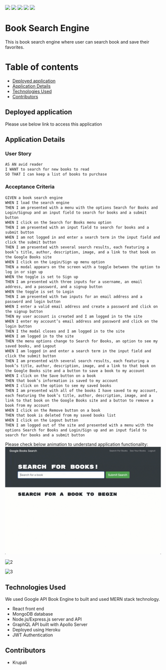 ![](https://img.shields.io/badge/Database-MongoDB-darkgreen?style=flat-square&logo=mongoDB)
![](https://img.shields.io/badge/ExpressJs-grey?style=flat-square&logo=express&logoColor=%2361DAFB)
![](https://img.shields.io/badge/Front_End-React-aqua?style=flat-square&logo=react)
![](https://img.shields.io/badge/NodeJS-darkblue?style=flat-square&logo=nodedotjs)
![](https://img.shields.io/badge/GraphQL-purple?style=flat-square&logo=graphQL)

# Book Search Engine

This is book search engine where user can search book and save their favorites.

# Table of contents

- [Deployed application](#deployed-application)
- [Application Details](#application-details)
- [Technologies Used](#technologies-used)
- [Contributors](#contributors)

## Deployed application

Please use below link to access this application

## Application Details

### User Story

    AS AN avid reader
    I WANT to search for new books to read
    SO THAT I can keep a list of books to purchase

### Acceptance Criteria

    GIVEN a book search engine
    WHEN I load the search engine
    THEN I am presented with a menu with the options Search for Books and Login/Signup and an input field to search for books and a submit button
    WHEN I click on the Search for Books menu option
    THEN I am presented with an input field to search for books and a submit button
    WHEN I am not logged in and enter a search term in the input field and click the submit button
    THEN I am presented with several search results, each featuring a book’s title, author, description, image, and a link to that book on the Google Books site
    WHEN I click on the Login/Sign up menu option
    THEN a modal appears on the screen with a toggle between the option to log in or sign up
    WHEN the toggle is set to Sign up
    THEN I am presented with three inputs for a username, an email address, and a password, and a signup button
    WHEN the toggle is set to Login
    THEN I am presented with two inputs for an email address and a password and login button
    WHEN I enter a valid email address and create a password and click on the signup button
    THEN my user account is created and I am logged in to the site
    WHEN I enter my account’s email address and password and click on the login button
    THEN I the modal closes and I am logged in to the site
    WHEN I am logged in to the site
    THEN the menu options change to Search for Books, an option to see my saved books, and Logout
    WHEN I am logged in and enter a search term in the input field and click the submit button
    THEN I am presented with several search results, each featuring a book’s title, author, description, image, and a link to that book on the Google Books site and a button to save a book to my account
    WHEN I click on the Save button on a book
    THEN that book’s information is saved to my account
    WHEN I click on the option to see my saved books
    THEN I am presented with all of the books I have saved to my account, each featuring the book’s title, author, description, image, and a link to that book on the Google Books site and a button to remove a book from my account
    WHEN I click on the Remove button on a book
    THEN that book is deleted from my saved books list
    WHEN I click on the Logout button
    THEN I am logged out of the site and presented with a menu with the options Search for Books and Login/Sign up and an input field to search for books and a submit button

Please check below animation to understand application functionality:
![1](./Assets/21-mern-homework-demo-01.gif)

![2](./Assets/21-mern-homework-demo-02.gif)

![3](./Assets/21-mern-homework-demo-03.gif)

## Technologies Used

We used Google API Book Engine to built and used MERN stack technology.

- React front end
- MongoDB database
- Node.js/Express.js server and API
- GraphQL API built with Apollo Server
- Deployed using Heroku
- JWT Authentication

## Contributors

- Krupali
